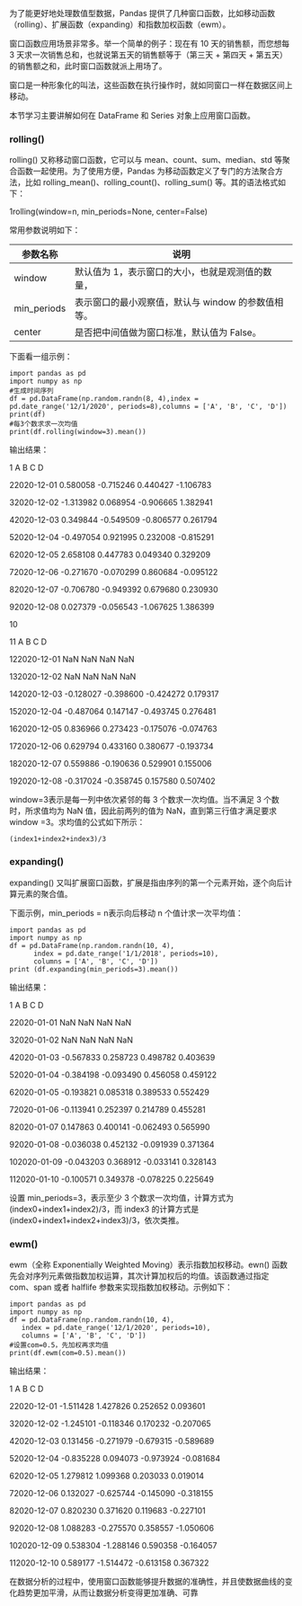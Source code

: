 为了能更好地处理数值型数据，Pandas 提供了几种窗口函数，比如移动函数（rolling）、扩展函数（expanding）和指数加权函数（ewm）。

窗口函数应用场景非常多。举一个简单的例子：现在有 10 天的销售额，而您想每 3 天求一次销售总和，也就说第五天的销售额等于（第三天 + 第四天 + 第五天）的销售额之和，此时窗口函数就派上用场了。

窗口是一种形象化的叫法，这些函数在执行操作时，就如同窗口一样在数据区间上移动。

本节学习主要讲解如何在 DataFrame 和 Series 对象上应用窗口函数。

### rolling()

rolling() 又称移动窗口函数，它可以与 mean、count、sum、median、std 等聚合函数一起使用。为了使用方便，Pandas 为移动函数定义了专门的方法聚合方法，比如 rolling_mean()、rolling_count()、rolling_sum() 等。其的语法格式如下：

1rolling(window=n, min_periods=None, center=False)

常用参数说明如下：

| 参数名称    | 说明                                               |
|-------------|----------------------------------------------------|
| window      | 默认值为 1，表示窗口的大小，也就是观测值的数量，   |
| min_periods | 表示窗口的最小观察值，默认与 window 的参数值相等。 |
| center      | 是否把中间值做为窗口标准，默认值为 False。         |

下面看一组示例：

```
import pandas as pd
import numpy as np
#生成时间序列
df = pd.DataFrame(np.random.randn(8, 4),index = pd.date_range('12/1/2020', periods=8),columns = ['A', 'B', 'C', 'D'])
print(df)
#每3个数求求一次均值
print(df.rolling(window=3).mean())
```

输出结果：

1 A B C D

22020-12-01 0.580058 -0.715246 0.440427 -1.106783

32020-12-02 -1.313982 0.068954 -0.906665 1.382941

42020-12-03 0.349844 -0.549509 -0.806577 0.261794

52020-12-04 -0.497054 0.921995 0.232008 -0.815291

62020-12-05 2.658108 0.447783 0.049340 0.329209

72020-12-06 -0.271670 -0.070299 0.860684 -0.095122

82020-12-07 -0.706780 -0.949392 0.679680 0.230930

92020-12-08 0.027379 -0.056543 -1.067625 1.386399

10

11 A B C D

122020-12-01 NaN NaN NaN NaN

132020-12-02 NaN NaN NaN NaN

142020-12-03 -0.128027 -0.398600 -0.424272 0.179317

152020-12-04 -0.487064 0.147147 -0.493745 0.276481

162020-12-05 0.836966 0.273423 -0.175076 -0.074763

172020-12-06 0.629794 0.433160 0.380677 -0.193734

182020-12-07 0.559886 -0.190636 0.529901 0.155006

192020-12-08 -0.317024 -0.358745 0.157580 0.507402

window=3表示是每一列中依次紧邻的每 3 个数求一次均值。当不满足 3 个数时，所求值均为 NaN 值，因此前两列的值为 NaN，直到第三行值才满足要求 window =3。求均值的公式如下所示：

```
(index1+index2+index3)/3
```

### expanding()

expanding() 又叫扩展窗口函数，扩展是指由序列的第一个元素开始，逐个向后计算元素的聚合值。

下面示例，min_periods = n表示向后移动 n 个值计求一次平均值：

```
import pandas as pd
import numpy as np
df = pd.DataFrame(np.random.randn(10, 4),
      index = pd.date_range('1/1/2018', periods=10),
      columns = ['A', 'B', 'C', 'D'])
print (df.expanding(min_periods=3).mean())
```

输出结果：

1 A B C D

22020-01-01 NaN NaN NaN NaN

32020-01-02 NaN NaN NaN NaN

42020-01-03 -0.567833 0.258723 0.498782 0.403639

52020-01-04 -0.384198 -0.093490 0.456058 0.459122

62020-01-05 -0.193821 0.085318 0.389533 0.552429

72020-01-06 -0.113941 0.252397 0.214789 0.455281

82020-01-07 0.147863 0.400141 -0.062493 0.565990

92020-01-08 -0.036038 0.452132 -0.091939 0.371364

102020-01-09 -0.043203 0.368912 -0.033141 0.328143

112020-01-10 -0.100571 0.349378 -0.078225 0.225649

设置 min_periods=3，表示至少 3 个数求一次均值，计算方式为 (index0+index1+index2)/3，而 index3 的计算方式是 (index0+index1+index2+index3)/3，依次类推。

### ewm()

ewm（全称 Exponentially Weighted Moving）表示指数加权移动。ewn() 函数先会对序列元素做指数加权运算，其次计算加权后的均值。该函数通过指定 com、span 或者 halflife 参数来实现指数加权移动。示例如下：

```
import pandas as pd
import numpy as np
df = pd.DataFrame(np.random.randn(10, 4),
   index = pd.date_range('12/1/2020', periods=10),
   columns = ['A', 'B', 'C', 'D'])
#设置com=0.5，先加权再求均值
print(df.ewm(com=0.5).mean())
```

输出结果：

1 A B C D

22020-12-01 -1.511428 1.427826 0.252652 0.093601

32020-12-02 -1.245101 -0.118346 0.170232 -0.207065

42020-12-03 0.131456 -0.271979 -0.679315 -0.589689

52020-12-04 -0.835228 0.094073 -0.973924 -0.081684

62020-12-05 1.279812 1.099368 0.203033 0.019014

72020-12-06 0.132027 -0.625744 -0.145090 -0.318155

82020-12-07 0.820230 0.371620 0.119683 -0.227101

92020-12-08 1.088283 -0.275570 0.358557 -1.050606

102020-12-09 0.538304 -1.288146 0.590358 -0.164057

112020-12-10 0.589177 -1.514472 -0.613158 0.367322

在数据分析的过程中，使用窗口函数能够提升数据的准确性，并且使数据曲线的变化趋势更加平滑，从而让数据分析变得更加准确、可靠
